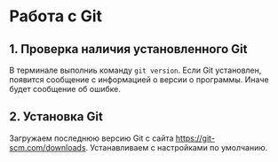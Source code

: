 # Работа с Git
## 1. Проверка наличия установленного Git
В терминале выполниь команду `git version`.
Если Git установлен, появится сообщение с информацией о версии о программы. Иначе будет сообщение об ошибке.

## 2. Установка Git
Загружаем последнюю версию Git с сайта https://git-scm.com/downloads.
Устанавливаем с настройками по умолчанию.